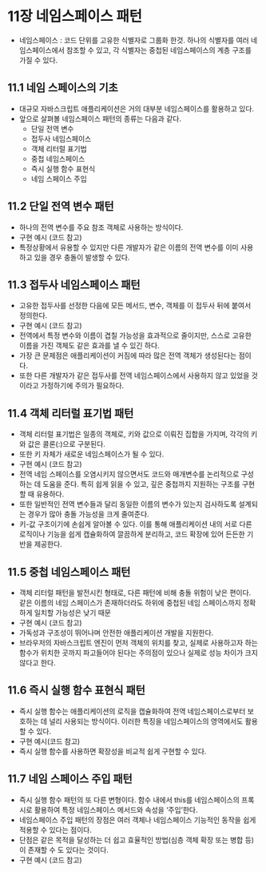 # 11장 네임스페이스 패턴

- 네임스페이스 : 코드 단위를 고유한 식별자로 그룹화 한것. 하나의 식별자를 여러 네임스페이스에서 참조할 수 있고, 각 식별자는 중첩된 네임스페이스의 계층 구조를 가질 수 있다.

## 11.1 네임 스페이스의 기초

- 대규모 자바스크립트 애플리케이션은 거의 대부분 네임스페이스를 활용하고 있다.
- 앞으로 살펴볼 네임스페이스 패턴의 종류는 다음과 같다.
    - 단일 전역 변수
    - 접두사 네임스페이스
    - 객체 리터럴 표기법
    - 중첩 네임스페이스
    - 즉시 실행 함수 표현식
    - 네임 스페이스 주입

## 11.2 단일 전역 변수 패턴

- 하나의 전역 변수를 주요 참조 객체로 사용하는 방식이다.
- 구현 예시 (코드 참고)
- 특정상황에서 유용할 수 있지만 다른 개발자가 같은 이름의 전역 변수를 이미 사용하고 있을 경우 충돌이 발생할 수 있다.

## 11.3 접두사 네임스페이스 패턴

- 고유한 접두사를 선정한 다음에 모든 메서드, 변수, 객체를 이 접두사 뒤에 붙여서 정의한다.
- 구현 예시 (코드 참고)
- 전역에서 특정 변수와 이름이 겹칠 가능성을 효과적으로 줄이지만, 스스로 고유한 이름을 가진 객체도 같은 효과를 낼 수 있긴 하다.
- 가장 큰 문제점은 애플리케이션이 커짐에 따라 많은 전역 객체가 생성된다는 점이다.
- 또한 다른 개발자가 같은 접두사를 전역 네임스페이스에서 사용하지 않고 있었을 것이라고 가정하기에 주의가 필요하다.

## 11.4 객체 리터럴 표기법 패턴

- 객체 리터럴 표기법은 일종의 객체로, 키와 값으로 이뤄진 집합을 가지며, 각각의 키와 값은 콜론(:)으로 구분된다.
- 또한 키 자체가 새로운 네임스페이스가 될 수 있다.
- 구현 예시 (코드 참고)
- 전역 네임 스페이스를 오염시키지 않으면서도 코드와 매개변수를 논리적으로 구성하는 데 도움을 준다. 특히 쉽게 읽을 수 있고, 깊은 중첩까지 지원하는 구조를 구현할 때 유용하다.
- 또한 일반적인 전역 변수들과 달리 동일한 이름의 변수가 있는지 검사하도록 설계되는 경우가 많아 충돌 가능성을 크게 줄여준다.
- 키-값 구조이기에 손쉽게 알아볼 수 있다. 이를 통해 애플리케이션 내의 서로 다른 로직이나 기능을 쉽게 캡슐화하여 깔끔하게 분리하고, 코드 확장에 있어 든든한 기반을 제공한다.

## 11.5 중첩 네임스페이스 패턴

- 객체 리터럴 패턴을 발전시킨 형태로, 다른 패턴에 비해 충돌 위험이 낮은 편이다. 같은 이름의 네임 스페이스가 존재하더라도 하위에 중첩된 네임 스페이스까지 정확하게 일치할 가능성은 낮기 때문
- 구현 예시 (코드 참고)
- 가독성과 구조성이 뛰어나며 안전한 애플리케이션 개발을 지원한다.
- 브라우저의 자바스크립트 엔진이 먼저 객체의 위치를 찾고, 실제로 사용하고자 하는 함수가 위치한 곳까지 파고들어야 된다는 주의점이 있으나 실제로 성능 차이가 크지 않다고 한다.

## 11.6 즉시 실행 함수 표현식 패턴

- 즉시 실행 함수는 애플리케이션의 로직을 캡슐화하여 전역 네임스페이스로부터 보호하는 데 널리 사용되는 방식이다. 이러한 특징을 네임스페이스의 영역에서도 활용할 수 있다.
- 구현 예시(코드 참고)
- 즉시 실행 함수를 사용하면 확장성을 비교적 쉽게 구현할 수 있다.

## 11.7 네임 스페이스 주입 패턴

- 즉시 실행 함수 패턴의 또 다른 변형이다. 함수 내에서 this를 네임스페이스의 프록시로 활용하여 특정 네임스페이스 메서드와 속성을 ‘주입’한다.
- 네임스페이스 주입 패턴의 장점은 여러 객체나 네임스페이스 기능적인 동작을 쉽게 적용할 수 있다는 점이다.
- 단점은 같은 목적을 달성하는 더 쉽고 효율적인 방법(심층 객체 확장 또는 병합 등)이 존재할 수 도 있다는 것이다.
- 구현 예시 (코드 참고)
